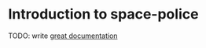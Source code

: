 # Introduction to space-police

TODO: write [great documentation](http://jacobian.org/writing/what-to-write/)
